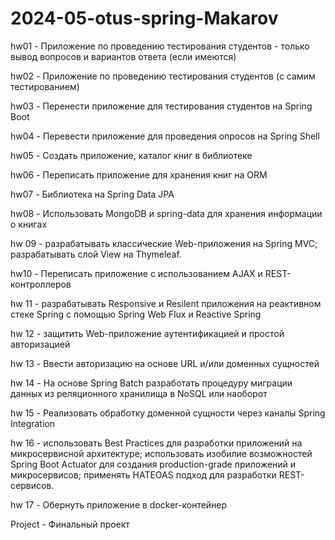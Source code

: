 # 2024-05-otus-spring-Makarov
hw01 - Приложение по проведению тестирования студентов - только вывод вопросов и вариантов ответа (если имеются)

hw02 - Приложение по проведению тестирования студентов (с самим тестированием)

hw03 - Перенести приложение для тестирования студентов на Spring Boot

hw04 - Перевести приложение для проведения опросов на Spring Shell

hw05 - Создать приложение, каталог книг в библиотеке

hw06 - Переписать приложение для хранения книг на ORM

hw07 - Библиотека на Spring Data JPA

hw08 - Использовать MongoDB и spring-data для хранения информации о книгах

hw 09 - разрабатывать классические Web-приложения на Spring MVC;
разрабатывать слой View на Thymeleaf.

hw10 - Переписать приложение с использованием AJAX и REST-контроллеров

hw 11 - разрабатывать Responsive и Resilent приложения на реактивном стеке Spring c помощью Spring Web Flux и Reactive Spring 

hw 12 - защитить Web-приложение аутентификацией и простой авторизацией

hw 13 - Ввести авторизацию на основе URL и/или доменных сущностей

hw 14 - На основе Spring Batch разработать процедуру миграции данных из реляционного хранилища в NoSQL или наоборот

hw 15 - Реализовать обработку доменной сущности через каналы Spring Integration

hw 16 - использовать Best Practices для разработки приложений на микросервисной архитектуре;
использовать изобилие возможностей Spring Boot Actuator для создания production-grade приложений и микросервисов;
применять HATEOAS подход для разработки REST-сервисов.

hw 17 - Обернуть приложение в docker-контейнер

Project - Финальный проект
